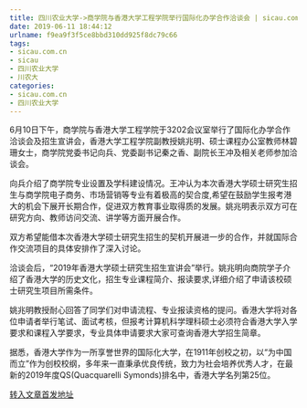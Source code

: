 ```yaml
---
title: 四川农业大学->商学院与香港大学工程学院举行国际化办学合作洽谈会 | sicau.com.cn
date: 2019-06-11 18:44:12
urlname: f9ea9f3f5ce8bbd310dd925f8dc79c66
tags: 
- sicau.com.cn
- sicau
- 四川农业大学
- 川农大
categories:
- sicau.com.cn
- 四川农业大学
---
```



6月10日下午，商学院与香港大学工程学院于3202会议室举行了国际化办学合作洽谈会及招生宣讲会，香港大学工程学院副教授姚兆明、硕士课程办公室教师林碧珊女士，商学院党委书记向兵、党委副书记秦之香、副院长王冲及相关老师参加洽谈会。

向兵介绍了商学院专业设置及学科建设情况。王冲认为本次香港大学硕士研究生招生与商学院电子商务、市场营销等专业有着极高的契合度,希望在鼓励学生报考港大的机会下展开长期合作，促进双方教育事业取得质的发展。姚兆明表示双方可在研究方向、教师访问交流、讲学等方面开展合作。

双方希望能借本次香港大学硕士研究生招生的契机开展进一步的合作，并就国际合作交流项目的具体安排作了深入讨论。

洽谈会后，“2019年香港大学硕士研究生招生宣讲会”举行。姚兆明向商院学子介绍了香港大学的历史文化，招生专业课程简介、报读要求,详细介绍了申请该校硕士研究生项目所需条件。

姚兆明教授耐心回答了同学们对申请流程、专业报读资格的提问。香港大学将对各位申请者举行笔试、面试考核，但报考计算机科学理科硕士必须符合香港大学入学要求和课程入学要求，专业具体申请要求大家可查询香港大学招生简章。

据悉，香港大学作为一所享誉世界的国际化大学，在1911年创校之初，以“为中国而立”作为创校校纲，多年来一直秉承优良传统，致力为社会培养优秀人才，在最新的2019年度QS(Quacquarelli Symonds)排名中，香港大学名列第25位。





[转入文章首发地址](https://news.sicau.edu.cn/info/1078/52014.htm)